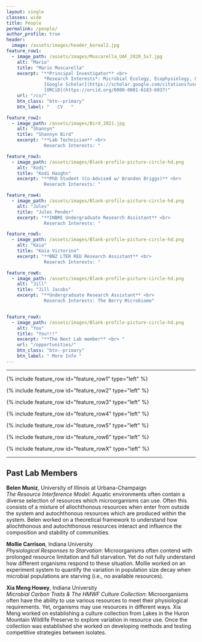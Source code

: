 ```yaml
---
layout: single
classes: wide
title: People
permalink: /people/
author_profile: true
header:
  image: /assets/images/header_boreal2.jpg
feature_row1:
  - image_path: /assets/images/Muscarella_UAF_2020_5x7.jpg
    alt: "Mario"
    title: "Mario Muscarella"
    excerpt: "**Principal Investigator** <br> 
              *Research Interests*: Microbial Ecology, Ecophysiology, Growth Efficiency <br>
              [Google Scholar](https://scholar.google.com/citations?user=8i5qwBQAAAAJ&hl=en) <br>
              [ORCiD](https://orcid.org/0000-0001-6183-6037)"
    url: "/cv/"
    btn_class: "btn--primary"
    btn_label: "   CV   "

feature_row2:
  - image_path: /assets/images/Bird_2021.jpg
    alt: "Shannyn"
    title: "Shannyn Bird"
    excerpt: "**Lab Technician** <br> 
              Reserach Interests: "

feature_row3:
  - image_path: /assets/images/Blank-profile-picture-circle-hd.png
    alt: "Kodi"
    title: "Kodi Haughn"
    excerpt: "**PhD Student (Co-Advised w/ Brandon Briggs)** <br> 
              Reserach Interests: "

feature_row4:
  - image_path: /assets/images/Blank-profile-picture-circle-hd.png
    alt: "Jules"
    title: "Jules Pender"
    excerpt: "**INBRE Undergraduate Research Assistant** <br> 
              Reserach Interests: "

feature_row5:
  - image_path: /assets/images/Blank-profile-picture-circle-hd.png
    alt: "Kaia"
    title: "Kaia Victorino"
    excerpt: "**BNZ LTER REU Research Assistant** <br> 
              Reserach Interests: "

feature_row6:
  - image_path: /assets/images/Blank-profile-picture-circle-hd.png
    alt: "Jill"
    title: "Jill Jacobs"
    excerpt: "**Undergraduate Research Assistant** <br> 
              Reserach Interests: The Berry Microbiome"


feature_rowX:
  - image_path: /assets/images/Blank-profile-picture-circle-hd.png
    alt: "You"
    title: "You!!!"
    excerpt: "**The Next Lab member** <br> "
    url: "/opportunities/"
    btn_class: "btn--primary"
    btn_label: " More Info "
---
```


---

{% include feature_row id="feature_row1" type="left" %}

{% include feature_row id="feature_row2" type="left" %}

{% include feature_row id="feature_row3" type="left" %}

{% include feature_row id="feature_row4" type="left" %}

{% include feature_row id="feature_row5" type="left" %}

{% include feature_row id="feature_row6" type="left" %}

{% include feature_row id="feature_rowX" type="left" %}


---
##  Past Lab Members

**Belen Muniz**, University of Illinois at Urbana-Champaign<br>
*The Resource Interference Model*: Aquatic environments often contain a diverse selection of resources which microorganisms can use. Often this consists of a mixture of allochthonous resources when enter from outside the system and autochthonous resources which are produced within the system. Belen worked on a theoretical framework to understand how allochthonous and autochthonous resources interact and influence the composition and stability of communities.

**Mollie Carrison**, Indiana University <br>
*Physiological Responses to Starvation*: Microorganisms often contend with prolonged resource limitation and full starvation. Yet do not fully understand how different organisms respond to these situation. Mollie worked on an experiment system to quantify the variation in population size decay when microbial populations are starving (i.e., no available resources).

**Xia Meng Howey**, Indiana University <br>
*Microbial Carbon Traits & The HMWF Culture Collection*: Microorganisms often have the ability to use various resources to meet their physiological requirements. Yet, organisms may use resources in different ways. Xia Meng worked on establishing a culture collection from Lakes in the Huron Mountain Wildlife Preserve to explore variation in resource use. Once the collection was established she worked on developing methods and testing competitive strategies between isolates.
